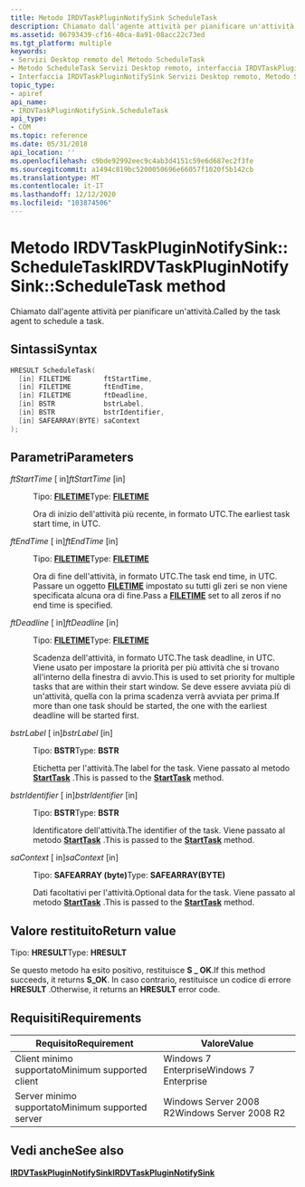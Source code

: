```yaml
---
title: Metodo IRDVTaskPluginNotifySink ScheduleTask
description: Chiamato dall'agente attività per pianificare un'attività.
ms.assetid: 06793439-cf16-40ca-8a91-08acc22c73ed
ms.tgt_platform: multiple
keywords:
- Servizi Desktop remoto del Metodo ScheduleTask
- Metodo ScheduleTask Servizi Desktop remoto, interfaccia IRDVTaskPluginNotifySink
- Interfaccia IRDVTaskPluginNotifySink Servizi Desktop remoto, Metodo ScheduleTask
topic_type:
- apiref
api_name:
- IRDVTaskPluginNotifySink.ScheduleTask
api_type:
- COM
ms.topic: reference
ms.date: 05/31/2018
api_location: ''
ms.openlocfilehash: c9bde92992eec9c4ab3d4151c59e6d687ec2f3fe
ms.sourcegitcommit: a1494c819bc5200050696e66057f1020f5b142cb
ms.translationtype: MT
ms.contentlocale: it-IT
ms.lasthandoff: 12/12/2020
ms.locfileid: "103874506"
---
```

# <a name="irdvtaskpluginnotifysinkscheduletask-method"></a><span data-ttu-id="5a6fd-106">Metodo IRDVTaskPluginNotifySink:: ScheduleTask</span><span class="sxs-lookup"><span data-stu-id="5a6fd-106">IRDVTaskPluginNotifySink::ScheduleTask method</span></span>

<span data-ttu-id="5a6fd-107">Chiamato dall'agente attività per pianificare un'attività.</span><span class="sxs-lookup"><span data-stu-id="5a6fd-107">Called by the task agent to schedule a task.</span></span>

## <a name="syntax"></a><span data-ttu-id="5a6fd-108">Sintassi</span><span class="sxs-lookup"><span data-stu-id="5a6fd-108">Syntax</span></span>


```C++
HRESULT ScheduleTask(
  [in] FILETIME        ftStartTime,
  [in] FILETIME        ftEndTime,
  [in] FILETIME        ftDeadline,
  [in] BSTR            bstrLabel,
  [in] BSTR            bstrIdentifier,
  [in] SAFEARRAY(BYTE) saContext
);
```



## <a name="parameters"></a><span data-ttu-id="5a6fd-109">Parametri</span><span class="sxs-lookup"><span data-stu-id="5a6fd-109">Parameters</span></span>

<dl> <dt>

<span data-ttu-id="5a6fd-110">*ftStartTime* \[ in\]</span><span class="sxs-lookup"><span data-stu-id="5a6fd-110">*ftStartTime* \[in\]</span></span>
</dt> <dd>

<span data-ttu-id="5a6fd-111">Tipo: **[ **FILETIME**](/windows/desktop/api/minwinbase/ns-minwinbase-filetime)**</span><span class="sxs-lookup"><span data-stu-id="5a6fd-111">Type: **[**FILETIME**](/windows/desktop/api/minwinbase/ns-minwinbase-filetime)**</span></span>

<span data-ttu-id="5a6fd-112">Ora di inizio dell'attività più recente, in formato UTC.</span><span class="sxs-lookup"><span data-stu-id="5a6fd-112">The earliest task start time, in UTC.</span></span>

</dd> <dt>

<span data-ttu-id="5a6fd-113">*ftEndTime* \[ in\]</span><span class="sxs-lookup"><span data-stu-id="5a6fd-113">*ftEndTime* \[in\]</span></span>
</dt> <dd>

<span data-ttu-id="5a6fd-114">Tipo: **[ **FILETIME**](/windows/desktop/api/minwinbase/ns-minwinbase-filetime)**</span><span class="sxs-lookup"><span data-stu-id="5a6fd-114">Type: **[**FILETIME**](/windows/desktop/api/minwinbase/ns-minwinbase-filetime)**</span></span>

<span data-ttu-id="5a6fd-115">Ora di fine dell'attività, in formato UTC.</span><span class="sxs-lookup"><span data-stu-id="5a6fd-115">The task end time, in UTC.</span></span> <span data-ttu-id="5a6fd-116">Passare un oggetto [**FILETIME**](/windows/desktop/api/minwinbase/ns-minwinbase-filetime) impostato su tutti gli zeri se non viene specificata alcuna ora di fine.</span><span class="sxs-lookup"><span data-stu-id="5a6fd-116">Pass a [**FILETIME**](/windows/desktop/api/minwinbase/ns-minwinbase-filetime) set to all zeros if no end time is specified.</span></span>

</dd> <dt>

<span data-ttu-id="5a6fd-117">*ftDeadline* \[ in\]</span><span class="sxs-lookup"><span data-stu-id="5a6fd-117">*ftDeadline* \[in\]</span></span>
</dt> <dd>

<span data-ttu-id="5a6fd-118">Tipo: **[ **FILETIME**](/windows/desktop/api/minwinbase/ns-minwinbase-filetime)**</span><span class="sxs-lookup"><span data-stu-id="5a6fd-118">Type: **[**FILETIME**](/windows/desktop/api/minwinbase/ns-minwinbase-filetime)**</span></span>

<span data-ttu-id="5a6fd-119">Scadenza dell'attività, in formato UTC.</span><span class="sxs-lookup"><span data-stu-id="5a6fd-119">The task deadline, in UTC.</span></span> <span data-ttu-id="5a6fd-120">Viene usato per impostare la priorità per più attività che si trovano all'interno della finestra di avvio.</span><span class="sxs-lookup"><span data-stu-id="5a6fd-120">This is used to set priority for multiple tasks that are within their start window.</span></span> <span data-ttu-id="5a6fd-121">Se deve essere avviata più di un'attività, quella con la prima scadenza verrà avviata per prima.</span><span class="sxs-lookup"><span data-stu-id="5a6fd-121">If more than one task should be started, the one with the earliest deadline will be started first.</span></span>

</dd> <dt>

<span data-ttu-id="5a6fd-122">*bstrLabel* \[ in\]</span><span class="sxs-lookup"><span data-stu-id="5a6fd-122">*bstrLabel* \[in\]</span></span>
</dt> <dd>

<span data-ttu-id="5a6fd-123">Tipo: **BSTR**</span><span class="sxs-lookup"><span data-stu-id="5a6fd-123">Type: **BSTR**</span></span>

<span data-ttu-id="5a6fd-124">Etichetta per l'attività.</span><span class="sxs-lookup"><span data-stu-id="5a6fd-124">The label for the task.</span></span> <span data-ttu-id="5a6fd-125">Viene passato al metodo [**StartTask**](irdvtaskplugin-starttask.md) .</span><span class="sxs-lookup"><span data-stu-id="5a6fd-125">This is passed to the [**StartTask**](irdvtaskplugin-starttask.md) method.</span></span>

</dd> <dt>

<span data-ttu-id="5a6fd-126">*bstrIdentifier* \[ in\]</span><span class="sxs-lookup"><span data-stu-id="5a6fd-126">*bstrIdentifier* \[in\]</span></span>
</dt> <dd>

<span data-ttu-id="5a6fd-127">Tipo: **BSTR**</span><span class="sxs-lookup"><span data-stu-id="5a6fd-127">Type: **BSTR**</span></span>

<span data-ttu-id="5a6fd-128">Identificatore dell'attività.</span><span class="sxs-lookup"><span data-stu-id="5a6fd-128">The identifier of the task.</span></span> <span data-ttu-id="5a6fd-129">Viene passato al metodo [**StartTask**](irdvtaskplugin-starttask.md) .</span><span class="sxs-lookup"><span data-stu-id="5a6fd-129">This is passed to the [**StartTask**](irdvtaskplugin-starttask.md) method.</span></span>

</dd> <dt>

<span data-ttu-id="5a6fd-130">*saContext* \[ in\]</span><span class="sxs-lookup"><span data-stu-id="5a6fd-130">*saContext* \[in\]</span></span>
</dt> <dd>

<span data-ttu-id="5a6fd-131">Tipo: **SAFEARRAY (byte)**</span><span class="sxs-lookup"><span data-stu-id="5a6fd-131">Type: **SAFEARRAY(BYTE)**</span></span>

<span data-ttu-id="5a6fd-132">Dati facoltativi per l'attività.</span><span class="sxs-lookup"><span data-stu-id="5a6fd-132">Optional data for the task.</span></span> <span data-ttu-id="5a6fd-133">Viene passato al metodo [**StartTask**](irdvtaskplugin-starttask.md) .</span><span class="sxs-lookup"><span data-stu-id="5a6fd-133">This is passed to the [**StartTask**](irdvtaskplugin-starttask.md) method.</span></span>

</dd> </dl>

## <a name="return-value"></a><span data-ttu-id="5a6fd-134">Valore restituito</span><span class="sxs-lookup"><span data-stu-id="5a6fd-134">Return value</span></span>

<span data-ttu-id="5a6fd-135">Tipo: **HRESULT**</span><span class="sxs-lookup"><span data-stu-id="5a6fd-135">Type: **HRESULT**</span></span>

<span data-ttu-id="5a6fd-136">Se questo metodo ha esito positivo, restituisce **S \_ OK**.</span><span class="sxs-lookup"><span data-stu-id="5a6fd-136">If this method succeeds, it returns **S\_OK**.</span></span> <span data-ttu-id="5a6fd-137">In caso contrario, restituisce un codice di errore **HRESULT** .</span><span class="sxs-lookup"><span data-stu-id="5a6fd-137">Otherwise, it returns an **HRESULT** error code.</span></span>

## <a name="requirements"></a><span data-ttu-id="5a6fd-138">Requisiti</span><span class="sxs-lookup"><span data-stu-id="5a6fd-138">Requirements</span></span>



| <span data-ttu-id="5a6fd-139">Requisito</span><span class="sxs-lookup"><span data-stu-id="5a6fd-139">Requirement</span></span> | <span data-ttu-id="5a6fd-140">Valore</span><span class="sxs-lookup"><span data-stu-id="5a6fd-140">Value</span></span> |
|-------------------------------------|-----------------------------------|
| <span data-ttu-id="5a6fd-141">Client minimo supportato</span><span class="sxs-lookup"><span data-stu-id="5a6fd-141">Minimum supported client</span></span><br/> | <span data-ttu-id="5a6fd-142">Windows 7 Enterprise</span><span class="sxs-lookup"><span data-stu-id="5a6fd-142">Windows 7 Enterprise</span></span><br/>   |
| <span data-ttu-id="5a6fd-143">Server minimo supportato</span><span class="sxs-lookup"><span data-stu-id="5a6fd-143">Minimum supported server</span></span><br/> | <span data-ttu-id="5a6fd-144">Windows Server 2008 R2</span><span class="sxs-lookup"><span data-stu-id="5a6fd-144">Windows Server 2008 R2</span></span><br/> |



## <a name="see-also"></a><span data-ttu-id="5a6fd-145">Vedi anche</span><span class="sxs-lookup"><span data-stu-id="5a6fd-145">See also</span></span>

<dl> <dt>

[<span data-ttu-id="5a6fd-146">**IRDVTaskPluginNotifySink**</span><span class="sxs-lookup"><span data-stu-id="5a6fd-146">**IRDVTaskPluginNotifySink**</span></span>](irdvtaskpluginnotifysink.md)
</dt> </dl>

 

